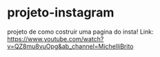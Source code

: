 # projeto-instagram
 projeto de como costruir uma pagina do insta!
Link: https://www.youtube.com/watch?v=QZ8mu8vuOpg&ab_channel=MichelliBrito
